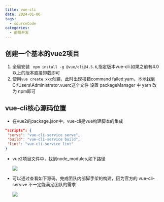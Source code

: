 ```yaml
---
title: vue-cli
date: 2024-01-06
tags:
  - sourceCode
categories:
  - 前端开发
---
```


## 创建一个基本的vue2项目

1. 全局安装 ` npm install -g @vue/cli@4.5.6`,指定版本vue-cli.如果之前有4.0以上的版本直接卸载即可
2. 使用`vue create xxx`创建，此时出现报错command failed:yarn，本地找到 C:\Users\Administrator\.vuerc这个文件
设置  packageManager 中 yarn 改为 npm即可

## vue-cli核心源码位置

- 在vue2的package.json中，vue-cli是vue构建脚本的集成
```json 
"scripts": {
 "serve": "vue-cli-service serve",
 "build": "vue-cli-service build",
 "lint": "vue-cli-service lint"
}
```
- vue2项目文件中，找到node_modules,如下路径
  
  <img src="https://cetacea-1304984885.cos.ap-shanghai.myqcloud.com/pieces/Snipaste_2024-01-21_15-48-12.jpg"/>

- 可以通过查看如下源码，完成团队内部脚手架的构建，因为官方的 vue-cli-servive 不一定能满足团队的需求

  <img src="https://cetacea-1304984885.cos.ap-shanghai.myqcloud.com/pieces/Snipaste_2024-01-21_15-54-43.jpg"/>
